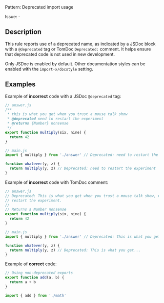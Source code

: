 Pattern: Deprecated import usage

Issue: -

## Description

This rule reports use of a deprecated name, as indicated by a JSDoc block with a `@deprecated` tag or TomDoc `Deprecated:` comment. It helps ensure that deprecated code is not used in new development.

Only JSDoc is enabled by default. Other documentation styles can be enabled with the `import-x/docstyle` setting.

## Examples

Example of **incorrect** code with a JSDoc `@deprecated` tag:
```js
// answer.js
/**
 * this is what you get when you trust a mouse talk show
 * @deprecated need to restart the experiment
 * @returns {Number} nonsense
 */
export function multiply(six, nine) {
  return 42
}

// main.js
import { multiply } from './answer' // Deprecated: need to restart the experiment

function whatever(y, z) {
  return multiply(y, z) // Deprecated: need to restart the experiment
}
```

Example of **incorrect** code with TomDoc comment:
```js
// answer.js
// Deprecated: This is what you get when you trust a mouse talk show, need to
// restart the experiment.
//
// Returns a Number nonsense
export function multiply(six, nine) {
  return 42
}

// main.js
import { multiply } from './answer' // Deprecated: This is what you get...

function whatever(y, z) {
  return multiply(y, z) // Deprecated: This is what you get...
}
```

Example of **correct** code:
```js
// Using non-deprecated exports
export function add(a, b) {
  return a + b
}

import { add } from './math'
```